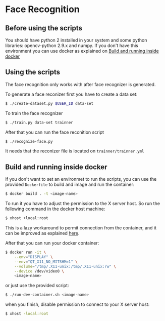 # Face Recognition

## Before using the scripts

You should have python 2 installed in your system and some python libraries: opencv-python 2.9.x and numpy.
If you don't have this environment you can use docker as explained on [Build and running inside docker](#build-and-running-inside-docker)

## Using the scripts

The face recognition only works with after face recognizer is generated.

To generate a face reconizer first you have to create a data set:

```bash
$ ./create-dataset.py $USER_ID data-set
```

To train the face recognizer

```bash
$ ./train.py data-set trainner
```

After that you can run the face reconition script

```bash
$ ./recognize-face.py
```

It needs that the reconizer file is located on `trainner/trainner.yml`

## Build and running inside docker
If you don't want to set an environmet to run the scripts, you can use the provided `Dockerfile` to build and image and run the container:

```bash
$ docker build . -t <image-name>
```

To run it you have to adjust the permission to the X server host. So run the following command in the docker host machine:

```bash
$ xhost +local:root
```

This is a lazy workaround to permit connection from the container, and it can be improved as explained [here](http://wiki.ros.org/docker/Tutorials/GUI).

After that you can run your docker container:

```bash
$ docker run -it \
    --env="DISPLAY" \
    --env="QT_X11_NO_MITSHM=1" \
    --volume="/tmp/.X11-unix:/tmp/.X11-unix:rw" \
    --device /dev/video0 \
    <image-name>
```

or just use the provided script:

```bash
$ ./run-dev-container.sh <image-name>
```

when you finish, disable permission to connect to your X server host:

```bash
$ xhost -local:root
```
